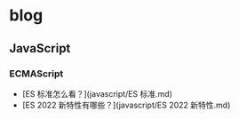 # blog

## JavaScript

### ECMAScript

- [ES 标准怎么看？](javascript/ES 标准.md)
- [ES 2022 新特性有哪些？](javascript/ES 2022 新特性.md)